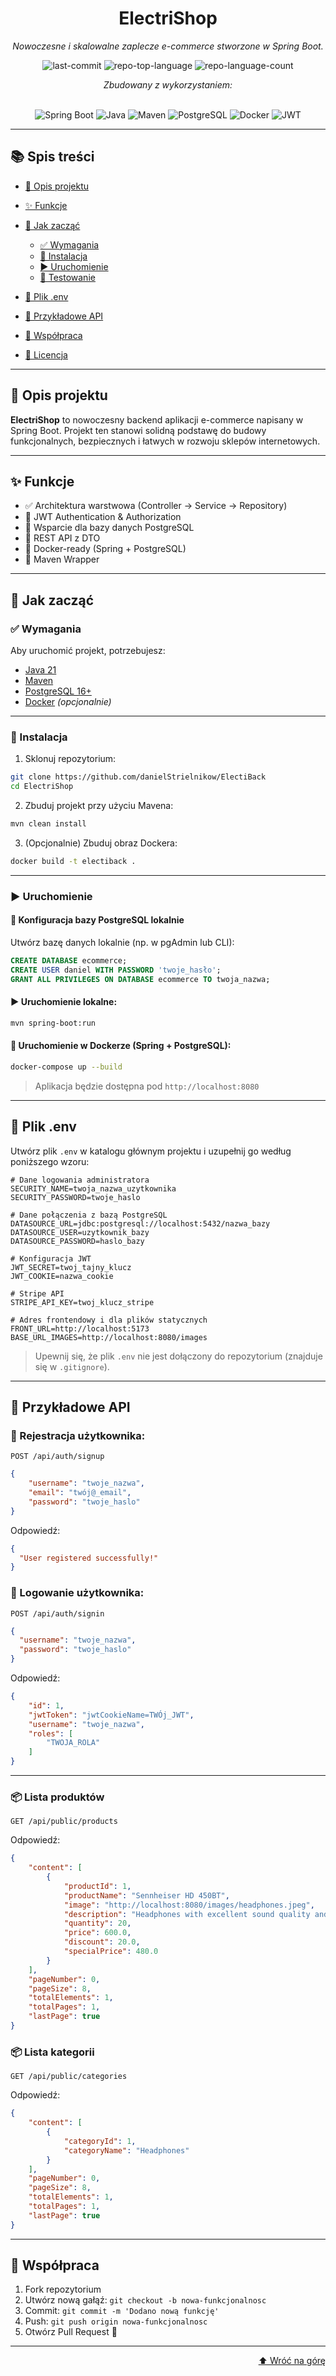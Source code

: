 <div id="top"></div>

<div align="center">

# ElectriShop

<em>Nowoczesne i skalowalne zaplecze e-commerce stworzone w Spring Boot.</em>

<!-- BADGES -->

<img src="https://img.shields.io/github/last-commit/danielStrielnikow/ElectriShop?style=flat&logo=git&logoColor=white&color=0080ff" alt="last-commit">
<img src="https://img.shields.io/github/languages/top/danielStrielnikow/ElectriShop?style=flat&color=0080ff" alt="repo-top-language">
<img src="https://img.shields.io/github/languages/count/danielStrielnikow/ElectriShop?style=flat&color=0080ff" alt="repo-language-count">

<em>Zbudowany z wykorzystaniem:</em><br><br>

<img src="https://img.shields.io/badge/Spring_Boot-6DB33F.svg?style=flat&logo=Spring-Boot&logoColor=white" alt="Spring Boot">
<img src="https://img.shields.io/badge/Java-007396.svg?style=flat&logo=java&logoColor=white" alt="Java">
<img src="https://img.shields.io/badge/Maven-C71A36.svg?style=flat&logo=apache-maven&logoColor=white" alt="Maven">
<img src="https://img.shields.io/badge/PostgreSQL-4169E1.svg?style=flat&logo=postgresql&logoColor=white" alt="PostgreSQL">
<img src="https://img.shields.io/badge/Docker-2496ED.svg?style=flat&logo=Docker&logoColor=white" alt="Docker">
<img src="https://img.shields.io/badge/JWT-black?style=flat&logo=jsonwebtokens&logoColor=white" alt="JWT">

</div>

---

## 📚 Spis treści

* [📖 Opis projektu](#-opis-projektu)
* [✨ Funkcje](#-funkcje)
* [🚀 Jak zacząć](#-jak-zacząć)

  * [✅ Wymagania](#-wymagania)
  * [🔧 Instalacja](#-instalacja)
  * [▶️ Uruchomienie](#️-uruchomienie)
  * [🧪 Testowanie](#-testowanie)
* [🔐 Plik .env](#-plik-env)
* [📡 Przykładowe API](#-przykładowe-api)
* [🤝 Współpraca](#-współpraca)
* [📄 Licencja](#-licencja)

---

## 📖 Opis projektu

**ElectriShop** to nowoczesny backend aplikacji e-commerce napisany w Spring Boot. Projekt ten stanowi solidną podstawę do budowy funkcjonalnych, bezpiecznych i łatwych w rozwoju sklepów internetowych.

---

## ✨ Funkcje

* ✅ Architektura warstwowa (Controller → Service → Repository)
* 🔐 JWT Authentication & Authorization
* 💾 Wsparcie dla bazy danych PostgreSQL
* 🧾 REST API z DTO
* 🐋 Docker-ready (Spring + PostgreSQL)
* 📄 Maven Wrapper

---

## 🚀 Jak zacząć

### ✅ Wymagania

Aby uruchomić projekt, potrzebujesz:

* [Java 21](https://www.oracle.com/java/)
* [Maven](https://maven.apache.org/)
* [PostgreSQL 16+](https://www.postgresql.org/)
* [Docker](https://www.docker.com/) *(opcjonalnie)*

---

### 🔧 Instalacja

1. Sklonuj repozytorium:

```bash
git clone https://github.com/danielStrielnikow/ElectiBack
cd ElectriShop
```

2. Zbuduj projekt przy użyciu Mavena:

```bash
mvn clean install
```

3. (Opcjonalnie) Zbuduj obraz Dockera:

```bash
docker build -t electiback .
```

---

### ▶️ Uruchomienie

#### 🐘 Konfiguracja bazy PostgreSQL lokalnie

Utwórz bazę danych lokalnie (np. w pgAdmin lub CLI):

```sql
CREATE DATABASE ecommerce;
CREATE USER daniel WITH PASSWORD 'twoje_hasło';
GRANT ALL PRIVILEGES ON DATABASE ecommerce TO twoja_nazwa;
```

#### ▶️ Uruchomienie lokalne:

```bash
mvn spring-boot:run
```

#### 🐳 Uruchomienie w Dockerze (Spring + PostgreSQL):

```bash
docker-compose up --build
```

> Aplikacja będzie dostępna pod `http://localhost:8080`

---

## 🔐 Plik .env

Utwórz plik `.env` w katalogu głównym projektu i uzupełnij go według poniższego wzoru:

```
# Dane logowania administratora
SECURITY_NAME=twoja_nazwa_uzytkownika
SECURITY_PASSWORD=twoje_haslo

# Dane połączenia z bazą PostgreSQL
DATASOURCE_URL=jdbc:postgresql://localhost:5432/nazwa_bazy
DATASOURCE_USER=uzytkownik_bazy
DATASOURCE_PASSWORD=haslo_bazy

# Konfiguracja JWT
JWT_SECRET=twoj_tajny_klucz
JWT_COOKIE=nazwa_cookie

# Stripe API
STRIPE_API_KEY=twoj_klucz_stripe

# Adres frontendowy i dla plików statycznych
FRONT_URL=http://localhost:5173
BASE_URL_IMAGES=http://localhost:8080/images
```

> Upewnij się, że plik `.env` nie jest dołączony do repozytorium (znajduje się w `.gitignore`).

---

## 📡 Przykładowe API

### 🔐 Rejestracja użytkownika:

`POST /api/auth/signup`
```json
{
    "username": "twoje_nazwa",
    "email": "twój@_email",
    "password": "twoje_haslo"
}
```
Odpowiedź:

```json
{
  "User registered successfully!"
}
```

### 🔐 Logowanie użytkownika:

`POST /api/auth/signin`

```json
{
  "username": "twoje_nazwa",
  "password": "twoje_haslo"
}
```

Odpowiedź:

```json
{
    "id": 1,
    "jwtToken": "jwtCookieName=TWÓj_JWT",
    "username": "twoje_nazwa",
    "roles": [
        "TWOJA_ROLA"
    ]
}
```

---

### 📦 Lista produktów

`GET /api/public/products`

Odpowiedź:

```json
{
    "content": [
        {
            "productId": 1,
            "productName": "Sennheiser HD 450BT",
            "image": "http://localhost:8080/images/headphones.jpeg",
            "description": "Headphones with excellent sound quality and noise reduction.",
            "quantity": 20,
            "price": 600.0,
            "discount": 20.0,
            "specialPrice": 480.0
        }
    ],
    "pageNumber": 0,
    "pageSize": 8,
    "totalElements": 1,
    "totalPages": 1,
    "lastPage": true
}
```

### 📦 Lista kategorii
`GET /api/public/categories`

Odpowiedź:

```json
{
    "content": [
        {
            "categoryId": 1,
            "categoryName": "Headphones"
        }
    ],
    "pageNumber": 0,
    "pageSize": 8,
    "totalElements": 1,
    "totalPages": 1,
    "lastPage": true
}
```
---

## 🤝 Współpraca

1. Fork repozytorium
2. Utwórz nową gałąź: `git checkout -b nowa-funkcjonalnosc`
3. Commit: `git commit -m 'Dodano nową funkcję'`
4. Push: `git push origin nowa-funkcjonalnosc`
5. Otwórz Pull Request 🚀

---

<div align="right"><a href="#top">⬆ Wróć na górę</a></div>
